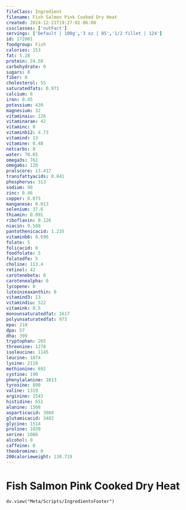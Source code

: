 ```yaml
---
fileClass: Ingredient
filename: Fish Salmon Pink Cooked Dry Heat
created: 2024-12-21T19:27:02-06:00
cssclasses: ['nutFact']
servings: ['Default | 100g','3 oz | 85','1/2 fillet | 124']
id: 172001
foodgroup: Fish
calories: 153
fat: 5.28
protein: 24.58
carbohydrate: 0
sugars: 0
fiber: 0
cholesterol: 55
saturatedfats: 0.971
calcium: 8
iron: 0.45
potassium: 439
magnesium: 32
vitaminaiu: 126
vitaminarae: 42
vitaminc: 0
vitaminb12: 4.73
vitamind: 13
vitamine: 0.48
netcarbs: 0
water: 70.65
omega3s: 761
omega6s: 120
pralscore: 13.417
transfattyacids: 0.041
phosphorus: 313
sodium: 90
zinc: 0.46
copper: 0.075
manganese: 0.013
selenium: 37.6
thiamin: 0.091
riboflavin: 0.126
niacin: 9.588
pantothenicacid: 1.235
vitaminb6: 0.696
folate: 5
folicacid: 0
foodfolate: 5
folatedfe: 5
choline: 113.4
retinol: 42
carotenebeta: 0
carotenealpha: 0
lycopene: 0
luteinzeaxanthin: 0
vitamind3: 13
vitamindiu: 522
vitamink: 0.5
monounsaturatedfat: 1617
polyunsaturatedfat: 973
epa: 218
dpa: 57
dha: 399
tryptophan: 265
threonine: 1278
isoleucine: 1145
leucine: 1874
lysine: 2110
methionine: 692
cystine: 190
phenylalanine: 1013
tyrosine: 890
valine: 1319
arginine: 1543
histidine: 651
alanine: 1568
asparticacid: 3088
glutamicacid: 3482
glycine: 1514
proline: 1039
serine: 1086
alcohol: 0
caffeine: 0
theobromine: 0
200calorieweight: 130.719
---
```


# Fish Salmon Pink Cooked Dry Heat

```dataviewjs
dv.view("Meta/Scripts/IngredientsFooter")
```